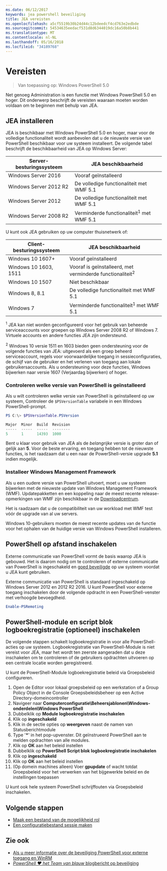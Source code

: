 ```yaml
---
ms.date: 06/12/2017
keywords: jea powershell beveiliging
title: JEA vereisten
ms.openlocfilehash: a5cf5519b30b24d44c12bdeedcf4cd763e2edbde
ms.sourcegitcommit: 54534635eedacf531d8d6344019dc16a50b8b441
ms.translationtype: MT
ms.contentlocale: nl-NL
ms.lasthandoff: 05/16/2018
ms.locfileid: "34189768"
---
```

# <a name="prerequisites"></a>Vereisten

> Van toepassing op: Windows PowerShell 5.0

Net genoeg Administration is een functie met Windows PowerShell 5.0 en hoger.
Dit onderwerp beschrijft de vereisten waaraan moeten worden voldaan om te beginnen met behulp van JEA.

## <a name="install-jea"></a>JEA installeren

JEA is beschikbaar met Windows PowerShell 5.0 en hoger, maar voor de volledige functionaliteit wordt aanbevolen dat u de nieuwste versie van PowerShell beschikbaar voor uw systeem installeert.
De volgende tabel beschrijft de beschikbaarheid van JEA op Windows Server:

Server-besturingssysteem   | JEA beschikbaarheid
--------------------------|--------------------------------
Windows Server 2016       | Vooraf geïnstalleerd
Windows Server 2012 R2    | De volledige functionaliteit met WMF 5.1
Windows Server 2012       | De volledige functionaliteit met WMF 5.1
Windows Server 2008 R2    | Verminderde functionaliteit<sup>1</sup> met WMF 5.1

U kunt ook JEA gebruiken op uw computer thuisnetwerk of:

Client-besturingssysteem   | JEA beschikbaarheid
--------------------------|-----------------------------------------------------
Windows 10 1607+          | Vooraf geïnstalleerd
Windows 10 1603, 1511     | Vooraf is geïnstalleerd, met verminderde functionaliteit<sup>2</sup>
Windows 10 1507           | Niet beschikbaar
Windows 8, 8.1            | De volledige functionaliteit met WMF 5.1
Windows 7                 | Verminderde functionaliteit<sup>1</sup> met WMF 5.1

<sup>1</sup> JEA kan niet worden geconfigureerd voor het gebruik van beheerde serviceaccounts voor groepen op Windows Server 2008 R2 of Windows 7.
Virtuele accounts en andere functies JEA *zijn* ondersteund.

<sup>2</sup> Windows 10 versie 1511 en 1603 bieden geen ondersteuning voor de volgende functies van JEA: uitgevoerd als een groep beheerd serviceaccount, regels voor voorwaardelijke toegang in sessieconfiguraties, de schijf van de gebruiker en het verlenen van toegang aan lokale gebruikersaccounts.
Als u ondersteuning voor deze functies, Windows bijwerken naar versie 1607 (Verjaardag bijwerken) of hoger.

### <a name="check-which-version-of-powershell-is-installed"></a>Controleren welke versie van PowerShell is geïnstalleerd

Als u wilt controleren welke versie van PowerShell is geïnstalleerd op uw systeem, Controleer de `$PSVersionTable` variabele in een Windows PowerShell-prompt.

```powershell
PS C:\> $PSVersionTable.PSVersion

Major  Minor  Build  Revision
-----  -----  -----  --------
5      1      14393  1000
```

Bent u klaar voor gebruik van JEA als de *belangrijke* versie is groter dan of gelijk aan **5**.
Voor de beste ervaring, en toegang hebben tot de nieuwste functies, is het raadzaam dat u een naar de PowerShell-versie upgrade **5.1** indien mogelijk.

### <a name="install-windows-management-framework"></a>Installeer Windows Management Framework

Als u een oudere versie van PowerShell uitvoert, moet u uw systeem bijwerken met de nieuwste update van Windows Management Framework (WMF).
Updatepakketten en een koppeling naar de meest recente release-opmerkingen van WMF zijn beschikbaar in de [Downloadcentrum](https://aka.ms/WMF5).

Het is raadzaam dat u de compatibiliteit van uw workload met WMF test vóór de upgrade van al uw servers.

Windows 10-gebruikers moeten de meest recente updates van de functie voor het ophalen van de huidige versie van Windows PowerShell installeren.

## <a name="enable-powershell-remoting"></a>PowerShell op afstand inschakelen

Externe communicatie van PowerShell vormt de basis waarop JEA is gebouwd.
Het is daarom nodig om te controleren of externe communicatie van PowerShell is ingeschakeld en [goed beveiligde](https://msdn.microsoft.com/powershell/scripting/setup/winrmsecurity) op uw systeem voordat u JEA kunt gebruiken.

Externe communicatie van PowerShell is standaard ingeschakeld op Windows Server 2012 en 2012 R2 2016.
U kunt PowerShell voor externe toegang inschakelen door de volgende opdracht in een PowerShell-venster met verhoogde bevoegdheid.

```powershell
Enable-PSRemoting
```

## <a name="enable-powershell-module-and-script-block-logging-optional"></a>PowerShell-module en script blok logboekregistratie (optioneel) inschakelen

De volgende stappen schakelt logboekregistratie in voor alle PowerShell-acties op uw systeem.
Logboekregistratie van PowerShell-Module is niet vereist voor JEA, maar het wordt ten zeerste aangeraden dat u deze inschakelen om te controleren of de gebruikers opdrachten uitvoeren op een centrale locatie worden geregistreerd.

U kunt de PowerShell-Module logboekregistratie beleid via Groepsbeleid configureren.

1. Open de Editor voor lokaal groepsbeleid op een werkstation of a Group Policy Object in de Console Groepsbeleidsbeheer op een Active Directory-domeincontroller
2. Navigeer naar **Computerconfiguratie\\Beheersjablonen\\Windows-onderdelen\\Windows PowerShell**
3. Dubbelklik op **Module logboekregistratie inschakelen**
4. Klik op **ingeschakeld**
5. Klik in de sectie opties op **weergeven** naast de namen van Statusberichtmodule
6. Type '**\***' in het pop-upvenster. Dit geïnstrueerd PowerShell aan te melden opdrachten van alle modules.
7. Klik op **OK** aan het beleid instellen
8. Dubbelklik op **PowerShell Script blok logboekregistratie inschakelen**
9. Klik op **ingeschakeld**
10. Klik op **OK** aan het beleid instellen
11. (Op domein machines alleen) Voer **gpupdate** of wacht totdat Groepsbeleid voor het verwerken van het bijgewerkte beleid en de instellingen toepassen

U kunt ook hele systeem PowerShell schrijffouten via Groepsbeleid inschakelen.

## <a name="next-steps"></a>Volgende stappen

- [Maak een bestand van de mogelijkheid rol](role-capabilities.md)
- [Een configuratiebestand sessie maken](session-configurations.md)

## <a name="see-also"></a>Zie ook

- [Als u meer informatie over de beveiliging PowerShell voor externe toegang en WinRM](https://msdn.microsoft.com/powershell/scripting/setup/winrmsecurity)
- [*PowerShell ♥ het Team van blauw* blogbericht op beveiliging](https://blogs.msdn.microsoft.com/powershell/2015/06/09/powershell-the-blue-team/)
